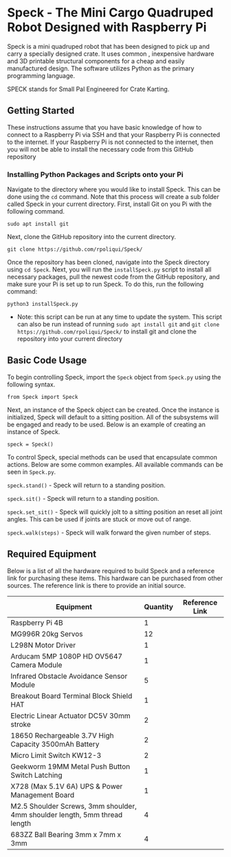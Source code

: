# Speck - The Mini Cargo Quadruped Robot Designed with Raspberry Pi
Speck is a mini quadruped robot that has been designed to pick up and carry a specially designed crate. It uses common
, inexpensive hardware and 3D printable structural components for a cheap and easily manufactured design. The software 
utilizes Python as the primary programming language. 

SPECK stands for Small Pal Engineered for Crate Karting.

## Getting Started
These instructions assume that you have basic knowledge of how to connect to a Raspberry Pi via SSH and that your Raspberry Pi is connected to the internet. If your Raspberry Pi is not connected to the internet, then you will not be able to install the necessary code from this GitHub repository

### Installing Python Packages and Scripts onto your Pi
Navigate to the directory where you would like to install Speck. This can be done using the `cd` command. Note that this process will create a sub folder called Speck in your current directory.
First, install Git on you Pi with the following command.

`sudo apt install git`

Next, clone the GitHub repository into the current directory.

`git clone https://github.com/rpoliqui/Speck/`

Once the repository has been cloned, navigate into the Speck directory using `cd Speck`. Next, you will run the `installSpeck.py`
script to install all necessary packages, pull the newest code from the GitHub repository, and
make sure your Pi is set up to run Speck. To do this, run the following command:

`python3 installSpeck.py`

- Note: this script can be run at any time to update the system. This script can also be run instead of running 
`sudo apt install git` and `git clone https://github.com/rpoliqui/Speck/` to install git and clone the repository into
your current directory

## Basic Code Usage
To begin controlling Speck, import the `Speck` object from `Speck.py` using the following syntax.

`from Speck import Speck`

Next, an instance of the Speck object can be created. Once the instance is initialized, Speck will default to a sitting position. All of the subsystems will be engaged and ready to be used. Below is an example of creating an instance of Speck.

`speck = Speck()`

To control Speck, special methods can be used that encapsulate common actions. Below are some common examples. All available commands can be seen in `Speck.py`.

`speck.stand()` - Speck will return to a standing position.

`speck.sit()` - Speck will return to a standing position.

`speck.set_sit()` - Speck will quickly jolt to a sitting position an reset all joint angles. This can be used if joints are stuck or move out of range.

`speck.walk(steps)` - Speck will walk forward the given number of steps.

## Required Equipment
Below is a list of all the hardware required to build Speck and a reference link for purchasing these items. This hardware
can be purchased from other sources. The reference link is there to provide an initial source.

| Equipment                                                                  | Quantity | Reference Link  |
|----------------------------------------------------------------------------|:---------|:---------------:|
| Raspberry Pi 4B                                                            | 1        |                 |
| MG996R 20kg Servos                                                         | 12       |                 |
| L298N Motor Driver                                                         | 1        |                 |
| Arducam 5MP 1080P HD OV5647 Camera Module                                  | 1        |                 |
| Infrared Obstacle Avoidance Sensor Module                                  | 5        |                 |
| Breakout Board Terminal Block Shield HAT                                   | 1        |                 |
| Electric Linear Actuator DC5V 30mm stroke                                  | 2        |                 |
| 18650 Rechargeable 3.7V High Capacity 3500mAh Battery                      | 2        |                 |
| Micro Limit Switch KW12-3                                                  | 2        |                 |
| Geekworm 19MM Metal Push Button Switch Latching                            | 1        |                 |
| X728 (Max 5.1V 6A) UPS & Power Management Board                            | 1        |                 |
| M2.5 Shoulder Screws, 3mm shoulder, 4mm shoulder length, 5mm thread length | 4        |                 |
| 683ZZ Ball Bearing 3mm x 7mm x 3mm                                         | 4        |                 |
